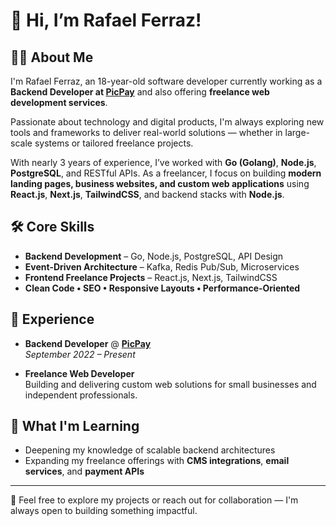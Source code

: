 # 👋 Hi, I’m Rafael Ferraz!

## 👨‍💻 About Me

I'm Rafael Ferraz, an 18-year-old software developer currently working as a **Backend Developer at [PicPay](https://picpay.com)** and also offering **freelance web development services**.

Passionate about technology and digital products, I'm always exploring new tools and frameworks to deliver real-world solutions — whether in large-scale systems or tailored freelance projects.

With nearly 3 years of experience, I’ve worked with **Go (Golang)**, **Node.js**, **PostgreSQL**, and RESTful APIs. As a freelancer, I focus on building **modern landing pages, business websites, and custom web applications** using **React.js**, **Next.js**, **TailwindCSS**, and backend stacks with **Node.js**.

## 🛠️ Core Skills

- **Backend Development** – Go, Node.js, PostgreSQL, API Design  
- **Event-Driven Architecture** – Kafka, Redis Pub/Sub, Microservices  
- **Frontend Freelance Projects** – React.js, Next.js, TailwindCSS  
- **Clean Code • SEO • Responsive Layouts • Performance-Oriented**

## 🚀 Experience

- **Backend Developer** @ [**PicPay**](https://picpay.com)  
  _September 2022 – Present_

- **Freelance Web Developer**  
  Building and delivering custom web solutions for small businesses and independent professionals.

## 🌱 What I'm Learning

- Deepening my knowledge of scalable backend architectures  
- Expanding my freelance offerings with **CMS integrations**, **email services**, and **payment APIs**

---

💬 Feel free to explore my projects or reach out for collaboration — I'm always open to building something impactful.
